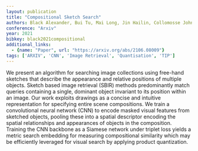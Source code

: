 ```yaml
---
layout: publication
title: "Compositional Sketch Search"
authors: Black Alexander, Bui Tu, Mai Long, Jin Hailin, Collomosse John
conference: "Arxiv"
year: 2021
bibkey: black2021compositional
additional_links:
  - {name: "Paper", url: "https://arxiv.org/abs/2106.08009"}
tags: ['ARXIV', 'CNN', 'Image Retrieval', 'Quantisation', 'TIP']
---
```

We present an algorithm for searching image collections using free-hand sketches
that describe the appearance and relative positions of multiple objects. Sketch
based image retrieval (SBIR) methods predominantly match queries containing a
single, dominant object invariant to its position within an image. Our work
exploits drawings as a concise and intuitive representation for specifying
entire scene compositions. We train a convolutional neural network (CNN) to
encode masked visual features from sketched objects, pooling these into a
spatial descriptor encoding the spatial relationships and appearances of objects
in the composition. Training the CNN backbone as a Siamese network under triplet
loss yields a metric search embedding for measuring compositional similarity
which may be efficiently leveraged for visual search by applying product
quantization.
